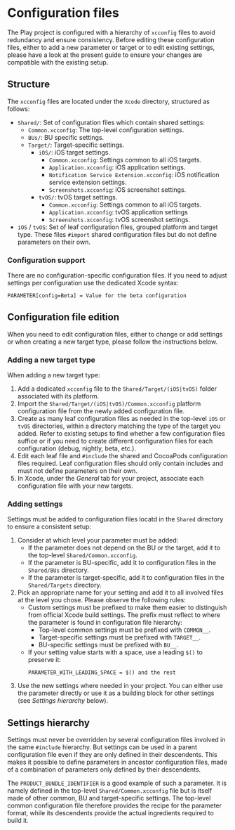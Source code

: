 # Configuration files

The Play project is configured with a hierarchy of `xcconfig` files to avoid redundancy and ensure consistency. Before editing these configuration files, either to add a new parameter or target or to edit existing settings, please have a look at the present guide to ensure your changes are compatible with the existing setup.

## Structure

The `xcconfig` files are located under the `Xcode` directory, structured as follows:

- `Shared/`: Set of configuration files which contain shared settings:
    - `Common.xcconfig`: The top-level configuration settings.
    - `BUs/`: BU specific settings.
    - `Target/`: Target-specific settings.
        - `iOS/`: iOS target settings.
            - `Common.xcconfig`: Settings common to all iOS targets.
            - `Application.xcconfig`: iOS application settings.
            - `Notification Service Extension.xcconfig`: iOS notification service extension settings.
            - `Screenshots.xcconfig`: iOS screenshot settings.
        - `tvOS/`: tvOS target settings. 
            - `Common.xcconfig`: Settings common to all iOS targets.
            - `Application.xcconfig`: tvOS application settings
            - `Screenshots.xcconfig`: tvOS screenshot settings.
- `iOS` / `tvOS`: Set of leaf configuration files, grouped platform and target type. These files `#import` shared configuration files but do not define parameters on their own.

### Configuration support

There are no configuration-specific configuration files. If you need to adjust settings per configuration use the dedicated Xcode syntax:

```
PARAMETER[config=Beta] = Value for the beta configuration
```

## Configuration file edition

When you need to edit configuration files, either to change or add settings or when creating a new target type, please follow the instructions below.

### Adding a new target type

When adding a new target type:

1. Add a dedicated `xcconfig` file to the `Shared/Target/(iOS|tvOS)` folder associated with its platform.
2. Import the `Shared/Target/(iOS|tvOS)/Common.xcconfig` platform configuration file from the newly added configuration file.
3. Create as many leaf configuration files as needed in the top-level `iOS` or `tvOS` directories, within a directory matching the type of the target you added. Refer to existing setups to find whether a few configuration files suffice or if you need to create different configuration files for each configuration (debug, nightly, beta, etc.).
4. Edit each leaf file and `#include` the shared and CocoaPods configuration files required. Leaf configuration files should only contain includes and must not define parameters on their own.
5. In Xcode, under the _General_ tab for your project, associate each configuration file with your new targets.

### Adding settings

Settings must be added to configuration files locatd in the `Shared` directory to ensure a consistent setup:

1. Consider at which level your parameter must be added:
    - If the parameter does not depend on the BU or the target, add it to the top-level `Shared/Common.xcconfig`.
    - If the parameter is BU-specific, add it to configuration files in the `Shared/BUs` directory.
    - If the parameter is target-specific, add it to configuration files in the `Shared/Targets` directory.
2. Pick an appropriate name for your setting and add it to all involved files at the level you chose. Please observe the following rules:
    - Custom settings must be prefixed to make them easier to distinguish from official Xcode build settings. The prefix must reflect to where the parameter is found in configuration file hierarchy:
        - Top-level common settings must be prefixed with `COMMON__`.
        - Target-specific settings must be prefixed with `TARGET__`.
        - BU-specific settings must be prefixed with `BU__`.
    - If your setting value starts with a space, use a leading `$()` to preserve it:
        ```
        PARAMETER_WITH_LEADING_SPACE = $() and the rest
        ```
3. Use the new settings where needed in your project. You can either use the parameter directly or use it as a building block for other settings (see _Settings hierarchy_ below).

## Settings hierarchy

Settings must never be overridden by several configuration files involved in the same `#include` hierarchy. But settings can be used in a parent configuration file even if they are only defined in their descendents. This makes it possible to define parameters in ancestor configuration files, made of a combination of parameters only defined by their descendents.

The `PRODUCT_BUNDLE_IDENTIFIER` is a good example of such a parameter. It is namely defined in the top-level `Shared/Common.xcconfig` file but is itself made of other common, BU and target-specific settings. The top-level common configuration file therefore provides the recipe for the parameter format, while its descendents provide the actual ingredients required to build it.

